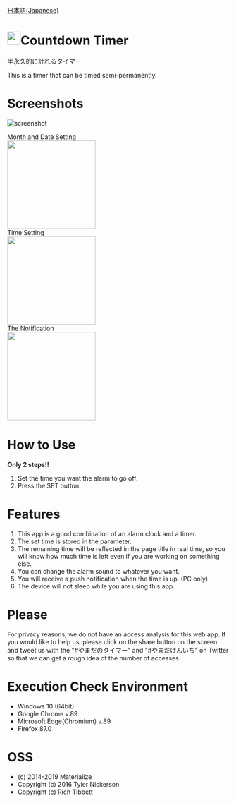 [日本語(Japanese)](README_ja.md)
# <img src="/favicon/favicon.ico" width="30px">Countdown Timer
半永久的に計れるタイマー

This is a timer that can be timed semi-permanently.
# Screenshots
![screenshot](https://user-images.githubusercontent.com/75155258/112742065-0b406c00-8fc6-11eb-9bb0-30a53c2be23e.png)
<figcaption>Month and Date Setting</figcaption><img src="https://user-images.githubusercontent.com/75155258/112742082-3034df00-8fc6-11eb-8cd1-ec6b4d9bf968.png" width ="200px">
<figcaption>Time Setting</figcaption><img src="https://user-images.githubusercontent.com/75155258/112742085-375bed00-8fc6-11eb-9f5a-be846c4c3624.png" width ="200px">
<figcaption>The Notification</figcaption><img src="https://user-images.githubusercontent.com/75155258/112742132-ad605400-8fc6-11eb-8dac-4398403d9435.png" width ="200px">

# How to Use
**Only 2 steps!!**  
1. Set the time you want the alarm to go off.
2. Press the SET button.
# Features
1. This app is a good combination of an alarm clock and a timer.
2. The set time is stored in the parameter.
3. The remaining time will be reflected in the page title in real time, so you will know how much time is left even if you are working on something else.
4. You can change the alarm sound to whatever you want.
5. You will receive a push notification when the time is up. (PC only)
6. The device will not sleep while you are using this app.
# Please
For privacy reasons, we do not have an access analysis for this web app. If you would like to help us, please click on the share button on the screen and tweet us with the "#やまだのタイマー" and "#やまだけんいち" on Twitter so that we can get a rough idea of the number of accesses.
# Execution Check Environment
- Windows 10 (64bit)
- Google Chrome v.89
- Microsoft Edge(Chromium) v.89
- Firefox 87.0
# OSS
- (c) 2014-2019 Materialize
- Copyright (c) 2016 Tyler Nickerson
- Copyright (c) Rich Tibbett
